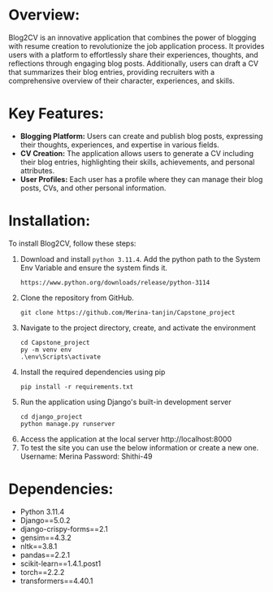 # Overview:
Blog2CV is an innovative application that combines the power of blogging with resume creation to revolutionize the job application process. It provides users with a platform to effortlessly share their experiences, thoughts, and reflections through engaging blog posts. Additionally, users can draft a CV that summarizes their blog entries, providing recruiters with a comprehensive overview of their character, experiences, and skills.

# Key Features:
- **Blogging Platform:** Users can create and publish blog posts, expressing their thoughts, experiences, and expertise in various fields.
- **CV Creation:** The application allows users to generate a CV including their blog entries, highlighting their skills, achievements, and personal attributes.
- **User Profiles:** Each user has a profile where they can manage their blog posts, CVs, and other personal information.

# Installation:
To install Blog2CV, follow these steps:
1. Download and install `python 3.11.4`. Add the python path to the System Env Variable and ensure the system finds it.
   ```
   https://www.python.org/downloads/release/python-3114
   ```
3. Clone the repository from GitHub.
   ```
   git clone https://github.com/Merina-tanjin/Capstone_project
   ```
4. Navigate to the project directory, create, and activate the environment
   ```
   cd Capstone_project
   py -m venv env
   .\env\Scripts\activate
   ```
7. Install the required dependencies using pip
   ```
   pip install -r requirements.txt
   ```
8. Run the application using Django's built-in development server
   ```
   cd django_project
   python manage.py runserver
   ```
9. Access the application at the local server http://localhost:8000
10. To test the site you can use the below information or create a new one.
    Username: Merina
    Password: Shithi-49
# Dependencies:
- Python 3.11.4
- Django==5.0.2
- django-crispy-forms==2.1
- gensim==4.3.2
- nltk==3.8.1
- pandas==2.2.1
- scikit-learn==1.4.1.post1
- torch==2.2.2
- transformers==4.40.1


